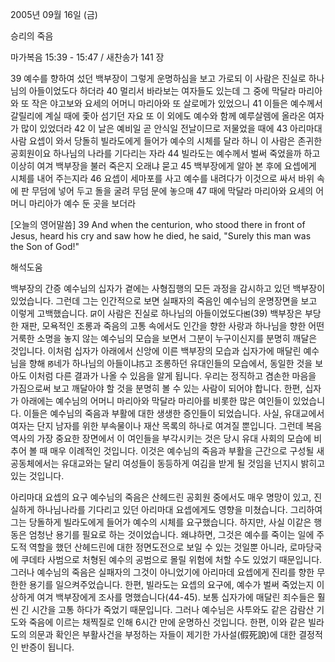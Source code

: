 2005년 09월 16일 (금)

승리의 죽음



마가복음 15:39 - 15:47 / 새찬송가 141 장


39 예수를 향하여 섰던 백부장이 그렇게 운명하심을 보고 가로되 이 사람은 진실로 하나님의 아들이었도다 하더라 40 멀리서 바라보는 여자들도 있는데 그 중에 막달라 마리아와 또 작은 야고보와 요세의 어머니 마리아와 또 살로메가 있었으니 41 이들은 예수께서 갈릴리에 계실 때에 좇아 섬기던 자요 또 이 외에도 예수와 함께 예루살렘에 올라온 여자가 많이 있었더라 42 이 날은 예비일 곧 안식일 전날이므로 저물었을 때에 43 아리마대 사람 요셉이 와서 당돌히 빌라도에게 들어가 예수의 시체를 달라 하니 이 사람은 존귀한 공회원이요 하나님의 나라를 기다리는 자라 44 빌라도는 예수께서 벌써 죽었을까 하고 이상히 여겨 백부장을 불러 죽은지 오래냐 묻고 45 백부장에게 알아 본 후에 요셉에게 시체를 내어 주는지라 46 요셉이 세마포를 사고 예수를 내려다가 이것으로 싸서 바위 속에 판 무덤에 넣어 두고 돌을 굴려 무덤 문에 놓으매 47 때에 막달라 마리아와 요세의 어머니 마리아가 예수 둔 곳을 보더라

[오늘의 영어말씀]
39 And when the centurion, who stood there in front of Jesus, heard his cry and saw how he died, he said, "Surely this man was the Son of God!"

해석도움





백부장의 간증
예수님의 십자가 곁에는 사형집행의 모든 과정을 감시하고 있던 백부장이 있었습니다. 그런데 그는 인간적으로 보면 실패자의 죽음인 예수님의 운명장면을 보고 이렇게 고백했습니다. ꡒ이 사람은 진실로 하나님의 아들이었도다ꡓ(39) 백부장은 부당한 재판, 모욕적인 조롱과 죽음의 고통 속에서도 인간을 향한 사랑과 하나님을 향한 어떤 거룩한 소명을 놓지 않는 예수님의 모습을 보면서 그분이 누구이신지를 분명히 깨달은 것입니다. 이처럼 십자가 아래에서 신앙에 이른 백부장의 모습과 십자가에 매달린 예수님을 향해 ꡐ네가 하나님의 아들이냐ꡑ고 조롱하던 유대인들의 모습에서, 동일한 것을 보아도 이처럼 다른 결과가 나올 수 있음을 알게 됩니다. 우리는 정직하고 겸손한 마음을 가짐으로써 보고 깨달아야 할 것을 분명히 볼 수 있는 사람이 되어야 합니다. 한편, 십자가 아래에는 예수님의 어머니 마리아와 막달라 마리아를 비롯한 많은 여인들이 있었습니다. 이들은 예수님의 죽음과 부활에 대한 생생한 증인들이 되었습니다. 사실, 유대교에서 여자는 단지 남자를 위한 부속물이나 재산 목록의 하나로 여겨질 뿐입니다. 그런데 복음 역사의 가장 중요한 장면에서 이 여인들을 부각시키는 것은 당시 유대 사회의 모습에 비추어 볼 때 매우 이례적인 것입니다. 이것은 예수님의 죽음과 부활을 근간으로 구성될 새 공동체에서는 유대교와는 달리 여성들이 동등하게 여김을 받게 될 것임을 넌지시 밝히고 있는 것입니다.

아리마대 요셉의 요구
예수님의 죽음은 산헤드린 공회원 중에서도 매우 명망이 있고, 진실하게 하나님나라를 기다리고 있던 아리마대 요셉에게도 영향을 미쳤습니다. 그리하여 그는 당돌하게 빌라도에게 들어가 예수의 시체를 요구했습니다. 하지만, 사실 이같은 행동은 엄청난 용기를 필요로 하는 것이었습니다. 왜냐하면, 그것은 예수를 죽이는 일에 주도적 역할을 했던 산헤드린에 대한 정면도전으로 보일 수 있는 것일뿐 아니라, 로마당국에 쿠데타 사범으로 처형된 예수의 공범으로 몰릴 위험에 처할 수도 있었기 때문입니다. 그러나 예수님의 죽음은 실패자의 그것이 아니었기에 아리마데 요셉에게 진리를 향한 무한한 용기를 일으켜주었습니다. 한편, 빌라도는 요셉의 요구에, 예수가 벌써 죽었는지 이상하게 여겨 백부장에게 조사를 명했습니다(44-45). 보통 십자가에 매달린 죄수들은 훨씬 긴 시간을 고통 하다가 죽었기 때문입니다. 그러나 예수님은 사투와도 같은 감람산 기도와 죽음에 이르는 채찍질로 인해 6시간 만에 운명하신 것입니다. 한편, 이와 같은 빌라도의 의문과 확인은 부활사건을 부정하는 자들이 제기한 가사설(假死說)에 대한 결정적인 반증이 됩니다.